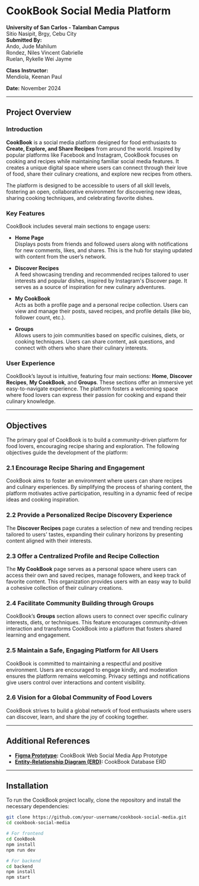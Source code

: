 # CookBook Social Media Platform

**University of San Carlos - Talamban Campus**  
Sitio Nasipit, Brgy, Cebu City  
**Submitted By:**  
Ando, Jude Mahilum  
Rondez, Niles Vincent Gabrielle  
Ruelan, Rykelle Wei Jayme

**Class Instructor:**  
Mendiola, Keenan Paul

**Date:** November 2024

---

## Project Overview

### Introduction

**CookBook** is a social media platform designed for food enthusiasts to **Create, Explore, and Share Recipes** from around the world. Inspired by popular platforms like Facebook and Instagram, CookBook focuses on cooking and recipes while maintaining familiar social media features. It creates a unique digital space where users can connect through their love of food, share their culinary creations, and explore new recipes from others.

The platform is designed to be accessible to users of all skill levels, fostering an open, collaborative environment for discovering new ideas, sharing cooking techniques, and celebrating favorite dishes.

### Key Features

CookBook includes several main sections to engage users:

- **Home Page**  
  Displays posts from friends and followed users along with notifications for new comments, likes, and shares. This is the hub for staying updated with content from the user’s network.

- **Discover Recipes**  
  A feed showcasing trending and recommended recipes tailored to user interests and popular dishes, inspired by Instagram's Discover page. It serves as a source of inspiration for new culinary adventures.

- **My CookBook**  
  Acts as both a profile page and a personal recipe collection. Users can view and manage their posts, saved recipes, and profile details (like bio, follower count, etc.).

- **Groups**  
  Allows users to join communities based on specific cuisines, diets, or cooking techniques. Users can share content, ask questions, and connect with others who share their culinary interests.

### User Experience

CookBook’s layout is intuitive, featuring four main sections: **Home**, **Discover Recipes**, **My CookBook**, and **Groups**. These sections offer an immersive yet easy-to-navigate experience. The platform fosters a welcoming space where food lovers can express their passion for cooking and expand their culinary knowledge.

---

## Objectives

The primary goal of CookBook is to build a community-driven platform for food lovers, encouraging recipe sharing and exploration. The following objectives guide the development of the platform:

### 2.1 Encourage Recipe Sharing and Engagement

CookBook aims to foster an environment where users can share recipes and culinary experiences. By simplifying the process of sharing content, the platform motivates active participation, resulting in a dynamic feed of recipe ideas and cooking inspiration.

### 2.2 Provide a Personalized Recipe Discovery Experience

The **Discover Recipes** page curates a selection of new and trending recipes tailored to users' tastes, expanding their culinary horizons by presenting content aligned with their interests.

### 2.3 Offer a Centralized Profile and Recipe Collection

The **My CookBook** page serves as a personal space where users can access their own and saved recipes, manage followers, and keep track of favorite content. This organization provides users with an easy way to build a cohesive collection of their culinary creations.

### 2.4 Facilitate Community Building through Groups

CookBook’s **Groups** section allows users to connect over specific culinary interests, diets, or techniques. This feature encourages community-driven interaction and transforms CookBook into a platform that fosters shared learning and engagement.

### 2.5 Maintain a Safe, Engaging Platform for All Users

CookBook is committed to maintaining a respectful and positive environment. Users are encouraged to engage kindly, and moderation ensures the platform remains welcoming. Privacy settings and notifications give users control over interactions and content visibility.

### 2.6 Vision for a Global Community of Food Lovers

CookBook strives to build a global network of food enthusiasts where users can discover, learn, and share the joy of cooking together.

---

## Additional References

- **[Figma Prototype](#):** CookBook Web Social Media App Prototype
- **[Entity-Relationship Diagram (ERD)](#):** CookBook Database ERD

---

## Installation

To run the CookBook project locally, clone the repository and install the necessary dependencies:

```bash
git clone https://github.com/your-username/cookbook-social-media.git
cd cookbook-social-media

# For frontend
cd CookBook
npm install
npm run dev

# For backend
cd backend
npm install
npm start


